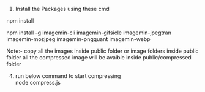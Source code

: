 1) Install the Packages using these cmd


npm install

npm install -g imagemin-cli imagemin-gifsicle imagemin-jpegtran imagemin-mozjpeg imagemin-pngquant imagemin-webp

Note:- copy all the images inside public folder or image folders inside public folder
all the compressed image will be avaible inside public/compressed folder

4) run below command to start compressing     
node compress.js

